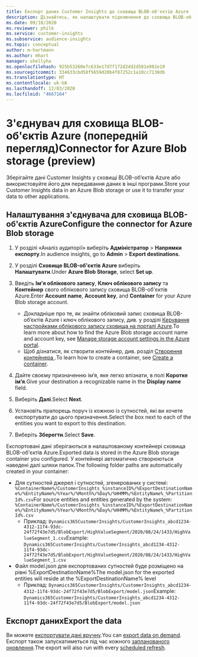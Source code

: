 ```yaml
---
title: Експорт даних Customer Insights до сховища BLOB-об'єктів Azure
description: Дізнайтесь, як налаштувати підключення до сховища BLOB-об'єктів Azure.
ms.date: 09/18/2020
ms.reviewer: philk
ms.service: customer-insights
ms.subservice: audience-insights
ms.topic: conceptual
author: m-hartmann
ms.author: mhart
manager: shellyha
ms.openlocfilehash: 925b53260e7c633e17d7f172d2dd2d581e982e10
ms.sourcegitcommit: 334633cbd58f5659d20b4f87252c1a10cc7130db
ms.translationtype: HT
ms.contentlocale: uk-UA
ms.lasthandoff: 12/03/2020
ms.locfileid: "4667164"
---
```

# <a name="connector-for-azure-blob-storage-preview"></a><span data-ttu-id="dc745-103">З'єднувач для сховища BLOB-об'єктів Azure (попередній перегляд)</span><span class="sxs-lookup"><span data-stu-id="dc745-103">Connector for Azure Blob storage (preview)</span></span>

<span data-ttu-id="dc745-104">Зберігайте дані Customer Insights у сховищі BLOB-об’єктів Azure або використовуйте його для передавання даних в інші програми.</span><span class="sxs-lookup"><span data-stu-id="dc745-104">Store your Customer Insights data in an Azure Blob storage or use it to transfer your data to other applications.</span></span>

## <a name="configure-the-connector-for-azure-blob-storage"></a><span data-ttu-id="dc745-105">Налаштування з'єднувача для сховища BLOB-об'єктів Azure</span><span class="sxs-lookup"><span data-stu-id="dc745-105">Configure the connector for Azure Blob storage</span></span>

1. <span data-ttu-id="dc745-106">У розділі «Аналіз аудиторії» виберіть **Адміністратор** > **Напрямки експорту**.</span><span class="sxs-lookup"><span data-stu-id="dc745-106">In audience insights, go to **Admin** > **Export destinations**.</span></span>

1. <span data-ttu-id="dc745-107">У розділі **Сховище BLOB-об'єктів Azure** виберіть **Налаштувати**.</span><span class="sxs-lookup"><span data-stu-id="dc745-107">Under **Azure Blob Storage**, select **Set up**.</span></span>

1. <span data-ttu-id="dc745-108">Введіть **Ім'я облікового запису**, **Ключ облікового запису** та **Контейнер** свого облікового запису сховища BLOB-об'єктів Azure.</span><span class="sxs-lookup"><span data-stu-id="dc745-108">Enter **Account name**, **Account key**, and **Container** for your Azure Blob storage account.</span></span>
    - <span data-ttu-id="dc745-109">Докладніше про те, як знайти обліковий запис сховища BLOB-об’єктів Azure і ключ облікового запису, див. у розділі [Керування настройками облікового запису сховища на порталі Azure](https://docs.microsoft.com/azure/storage/common/storage-account-manage).</span><span class="sxs-lookup"><span data-stu-id="dc745-109">To learn more about how to find the Azure Blob storage account name and account key, see [Manage storage account settings in the Azure portal](https://docs.microsoft.com/azure/storage/common/storage-account-manage).</span></span>
    - <span data-ttu-id="dc745-110">Щоб дізнатися, як створити контейнер, див. розділ [Створення контейнера ](https://docs.microsoft.com/azure/storage/blobs/storage-quickstart-blobs-portal#create-a-container).</span><span class="sxs-lookup"><span data-stu-id="dc745-110">To learn how to create a container, see [Create a container](https://docs.microsoft.com/azure/storage/blobs/storage-quickstart-blobs-portal#create-a-container).</span></span>

1. <span data-ttu-id="dc745-111">Дайте своєму призначенню ім’я, яке легко впізнати, в полі **Коротке ім’я**.</span><span class="sxs-lookup"><span data-stu-id="dc745-111">Give your destination a recognizable name in the **Display name** field.</span></span>

1. <span data-ttu-id="dc745-112">Виберіть **Далі**.</span><span class="sxs-lookup"><span data-stu-id="dc745-112">Select **Next**.</span></span>

1. <span data-ttu-id="dc745-113">Установіть прапорець поруч із кожною із сутностей, які ви хочете експортувати до цього призначення.</span><span class="sxs-lookup"><span data-stu-id="dc745-113">Select the box next to each of the entities you want to export to this destination.</span></span>

1. <span data-ttu-id="dc745-114">Виберіть **Зберегти**.</span><span class="sxs-lookup"><span data-stu-id="dc745-114">Select **Save**.</span></span>

<span data-ttu-id="dc745-115">Експортовані дані зберігаються в налаштованому контейнері сховища BLOB-об'єктів Azure.</span><span class="sxs-lookup"><span data-stu-id="dc745-115">Exported data is stored in the Azure Blob storage container you configured.</span></span> <span data-ttu-id="dc745-116">У контейнері автоматично створюються наведені далі шляхи папок.</span><span class="sxs-lookup"><span data-stu-id="dc745-116">The following folder paths are automatically created in your container:</span></span>

- <span data-ttu-id="dc745-117">Для сутностей джерел і сутностей, згенерованих у системі: `%ContainerName%/CustomerInsights_%instanceID%/%ExportDestinationName%/%EntityName%/%Year%/%Month%/%Day%/%HHMM%/%EntityName%_%PartitionId%.csv`</span><span class="sxs-lookup"><span data-stu-id="dc745-117">For source entities and entities generated by the system: `%ContainerName%/CustomerInsights_%instanceID%/%ExportDestinationName%/%EntityName%/%Year%/%Month%/%Day%/%HHMM%/%EntityName%_%PartitionId%.csv`</span></span>
  - <span data-ttu-id="dc745-118">Приклад: `Dynamics365CustomerInsights/CustomerInsights_abcd1234-4312-11f4-93dc-24f72f43e7d5/BlobExport/HighValueSegment/2020/08/24/1433/HighValueSegment_1.csv`</span><span class="sxs-lookup"><span data-stu-id="dc745-118">Example: `Dynamics365CustomerInsights/CustomerInsights_abcd1234-4312-11f4-93dc-24f72f43e7d5/BlobExport/HighValueSegment/2020/08/24/1433/HighValueSegment_1.csv`</span></span>
- <span data-ttu-id="dc745-119">Файл model.json для експортованих сутностей буде розміщено на рівні %ExportDestinationName%</span><span class="sxs-lookup"><span data-stu-id="dc745-119">The model.json for the exported entities will reside at the %ExportDestinationName% level</span></span>
  - <span data-ttu-id="dc745-120">Приклад: `Dynamics365CustomerInsights/CustomerInsights_abcd1234-4312-11f4-93dc-24f72f43e7d5/BlobExport/model.json`</span><span class="sxs-lookup"><span data-stu-id="dc745-120">Example: `Dynamics365CustomerInsights/CustomerInsights_abcd1234-4312-11f4-93dc-24f72f43e7d5/BlobExport/model.json`</span></span>

## <a name="export-the-data"></a><span data-ttu-id="dc745-121">Експорт даних</span><span class="sxs-lookup"><span data-stu-id="dc745-121">Export the data</span></span>

<span data-ttu-id="dc745-122">Ви можете [експортувати дані вручну](/export-destinations.md#export-data-on-demand).</span><span class="sxs-lookup"><span data-stu-id="dc745-122">You can [export data on demand](/export-destinations.md#export-data-on-demand).</span></span> <span data-ttu-id="dc745-123">Експорт також запускатиметься під час кожного [запланованого оновлення](system.md#schedule-tab).</span><span class="sxs-lookup"><span data-stu-id="dc745-123">The export will also run with every [scheduled refresh](system.md#schedule-tab).</span></span>

